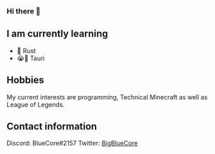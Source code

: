 ### Hi there 👋

## I am currently learning

- 🦀 Rust
- 😭🔫 Tauri

## Hobbies

My current interests are programming, Technical Minecraft as well as League of Legends.

## Contact information

Discord: BlueCore#2157
Twitter: [BigBlueCore](https://twitter.com/BigBlueCore)

